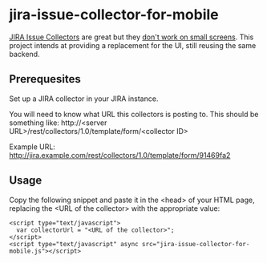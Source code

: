 jira-issue-collector-for-mobile
===============================

[JIRA Issue Collectors](https://marketplace.atlassian.com/plugins/com.atlassian.jira.collector.plugin.jira-issue-collector-plugin) are great but they [don't work on small screens](https://answers.atlassian.com/questions/162900/issue-collector-submit-button-problems-with-mobile-devices). This project intends at providing a replacement for the UI, still reusing the same backend.

## Prerequesites

Set up a JIRA collector in your JIRA instance.

You will need to know what URL this collectors is posting to. This should be something like: http://&lt;server URL&gt;/rest/collectors/1.0/template/form/&lt;collector ID&gt;

Example URL: http://jira.example.com/rest/collectors/1.0/template/form/91469fa2

## Usage

Copy the following snippet and paste it in the &lt;head&gt; of your HTML page, replacing the &lt;URL of the collector&gt; with the appropriate value:

    <script type="text/javascript">
      var collectorUrl = "<URL of the collector>";
    </script>
    <script type="text/javascript" async src="jira-issue-collector-for-mobile.js"></script>